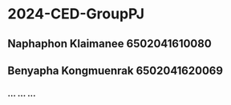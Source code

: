 # 2024-CED-GroupPJ
## Naphaphon Klaimanee 6502041610080
## Benyapha Kongmuenrak 6502041620069
### ... ... ...
